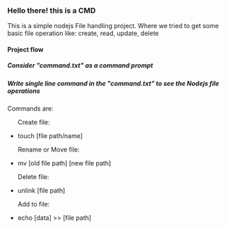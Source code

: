 <h3>Hello there! this is a CMD</h3>

<p>This is a simple nodejs File handling project. Where we tried to get some basic file operation like: create, read, update, delete</p>
</hr>
<h4>Project flow</h4>
</hr>
<h5>Consider "command.txt" as a command prompt</h5>
<h5>Write single line command in the "command.txt" to see the Nodejs file operations</h5>
<p>Commands are: </p>
<ul>
<div>
<p>Create file: </p>
<li>touch [file path/name]</li>
</div>
<div>
<p>Rename or Move file: </p>
<li>mv [old file path] [new file path]</li>
</div>
<div>
<p>Delete file: </p>
<li>unlink [file path]</li>
</div>
<div>
<p>Add to file: </p>
<li>echo [data] >> [file path]</li>
</div>
</ul>
